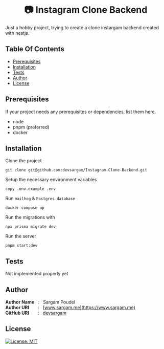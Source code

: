 <h1 align="center" style="border: 0;"> 📷 Instagram Clone Backend  </h1>

Just a hobby project, trying to create a clone instargam backend created with nestjs.

## Table Of Contents

- [Prerequisites](#prerequisites)
- [Installation](#installation)
- [Tests](#tests)
- [Author](#author)
- [License](#license)

## Prerequisites

If your project needs any prerequisites or dependencies, list them here.

- node
- pnpm (preferred)
- docker

## Installation

Clone the project

```
git clone git@github.com:devsargam/Instagram-Clone-Backend.git
```

Setup the necessary environment variables

```
copy .env.example .env
```

Run `mailhog` & `Postgres database`

```
docker compose up
```

Run the migrations with

```
npx prisma migrate dev
```

Run the server

```
pnpm start:dev
```

## Tests

Not implemented properly yet

## Author

**Author Name** &nbsp; : &nbsp; Sargam Poudel <br>
**Author URI** &nbsp; &nbsp; &nbsp; : &nbsp; [www.sargam.me](https://www.sargam.me) <br>
**GitHub URI** &nbsp; &nbsp; &nbsp; : &nbsp; [devsargam](https://github.com/devsargam)

## License

[![License: MIT](https://img.shields.io/badge/License-MIT-red.svg)](https://opensource.org/licenses/MIT)
